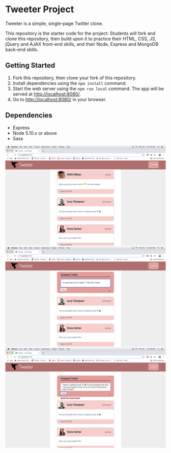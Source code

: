 # Tweeter Project

Tweeter is a simple, single-page Twitter clone.

This repository is the starter code for the project: Students will fork and clone this repository, then build upon it to practice their HTML, CSS, JS, jQuery and AJAX front-end skills, and their Node, Express and MongoDB back-end skills.

## Getting Started

1. Fork this repository, then clone your fork of this repository.
2. Install dependencies using the `npm install` command.
3. Start the web server using the `npm run local` command. The app will be served at <http://localhost:8080/>.
4. Go to <http://localhost:8080/> in your browser.

## Dependencies

- Express
- Node 5.10.x or above
- Sass




!["Tweeter main page"](https://github.com/juliamoses/tweeter/blob/master/docs/tweeter-main.png)
!["Tweeter counter"](https://github.com/juliamoses/tweeter/blob/master/docs/tweet-counter.png)
!["Tweeter error"](https://github.com/juliamoses/tweeter/blob/master/docs/tweet-error.png)
